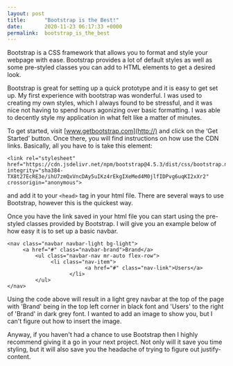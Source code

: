 ```yaml
---
layout: post
title:      "Bootstrap is the Best!"
date:       2020-11-23 06:17:33 +0000
permalink:  bootstrap_is_the_best
---
```



Bootstrap is a CSS framework that allows you to format and style your webpage with ease. Bootstrap provides a lot of default styles as well as some pre-styled classes you can add to HTML elements to get a desired look.

Bootstrap is great for setting up a quick prototype and it is easy to get set up. My first experience with bootstrap was wonderful. I was used to creating my own styles, which I always found to be stressful, and it was nice not having to spend hours agonizing over basic formatting. I was able to decently style my application in what felt like a matter of minutes.

To get started, visit [www.getbootstrap.com](http://) and click on the ‘Get Started’ button. Once there, you will find instructions on how use the CDN links. Basically, all you have to is take this element:
```
<link rel="stylesheet" href="https://cdn.jsdelivr.net/npm/bootstrap@4.5.3/dist/css/bootstrap.min.css" integrity="sha384-TX8t27EcRE3e/ihU7zmQxVncDAy5uIKz4rEkgIXeMed4M0jlfIDPvg6uqKI2xXr2" crossorigin="anonymous">
```
and add it to your `<head>` tag in your html file. There are several ways to use Bootstrap, however this is the quickest way.

Once you have the link saved in your html file you can start using the pre-styled classes provided by Bootstrap. I will give you an example below of how easy it is to set up a basic navbar.
```
<nav class="navbar navbar-light bg-light">
     <a href="#" class="navbar-brand">Brand</a>
		 <ul class="navbar-nav mr-auto flex-row">
		      <li class="nav-item">
					     <a href="#" class="nav-link">Users</a>
					</li>
		 </ul>
</nav>
```
Using the code above will result in a light grey navbar at the top of the page with 'Brand' being in the top left corner in black font and 'Users' to the right of 'Brand' in dark grey font. I wanted to add an image to show you, but I can't figure out how to insert the image.

Anyway, if you haven't had a chance to use Bootstrap then I highly recommend giving it a go in your next project. Not only will it save you time styling, but it will also save you the headache of trying to figure out justify-content.

